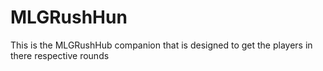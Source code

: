 # MLGRushHun
This is the MLGRushHub companion that is designed to get the players in there respective rounds
